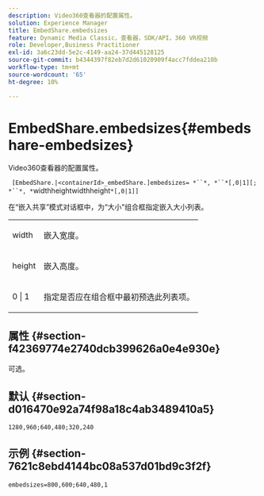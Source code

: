 ```yaml
---
description: Video360查看器的配置属性。
solution: Experience Manager
title: EmbedShare.embedsizes
feature: Dynamic Media Classic，查看器，SDK/API，360 VR视频
role: Developer,Business Practitioner
exl-id: 3a6c23dd-5e2c-4149-aa24-37d445128125
source-git-commit: b4344397f82eb7d2d61020909f4acc7fddea210b
workflow-type: tm+mt
source-wordcount: '65'
ht-degree: 10%

---
```


# EmbedShare.embedsizes{#embedshare-embedsizes}

Video360查看器的配置属性。

` [EmbedShare.|<containerId>_embedShare.]embedsizes= *``*, *``*[,0|1][; *``*, *`widthheightwidthheight`*[,0|1]]`

在“嵌入共享”模式对话框中，为“大小”组合框指定嵌入大小列表。

<table id="table_C616483932C2482CA9794DDD7313FD7C"> 
 <tbody> 
  <tr> 
   <td colname="col1"> <p> <span class="codeph"> <span class="varname"> width </span> </span> </p> </td> 
   <td colname="col2"> <p> 嵌入宽度。 </p> </td> 
  </tr> 
  <tr> 
   <td colname="col1"> <p> <span class="codeph"> <span class="varname"> height </span> </span> </p> </td> 
   <td colname="col2"> <p>嵌入高度。 </p> </td> 
  </tr> 
  <tr> 
   <td colname="col1"> <p> <span class="codeph"> 0 | 1 </span> </p> </td> 
   <td colname="col2"> <p> 指定是否应在组合框中最初预选此列表项。 </p> </td> 
  </tr> 
 </tbody> 
</table>

## 属性 {#section-f42369774e2740dcb399626a0e4e930e}

可选。

## 默认 {#section-d016470e92a74f98a18c4ab3489410a5}

`1280,960;640,480;320,240`

## 示例 {#section-7621c8ebd4144bc08a537d01bd9c3f2f}

```
embedsizes=800,600;640,480,1
```
